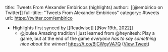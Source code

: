 title:: Tweets From Alexander Embiricos (highlights)
author:: [[@embirico on Twitter]]
full-title:: "Tweets From Alexander Embiricos"
category:: #tweets
url:: https://twitter.com/embirico

- Highlights first synced by [[Readwise]] [[Nov 19th, 2022]]
	- @joulee Amazing tradition I just learned from @heynitesh:
	  Play a game, but at the end of the game _everyone has to say something nice about the winner_!
	  https://t.co/BjCWgyVA7Q ([View Tweet](https://twitter.com/embirico/status/1446204856621019145))